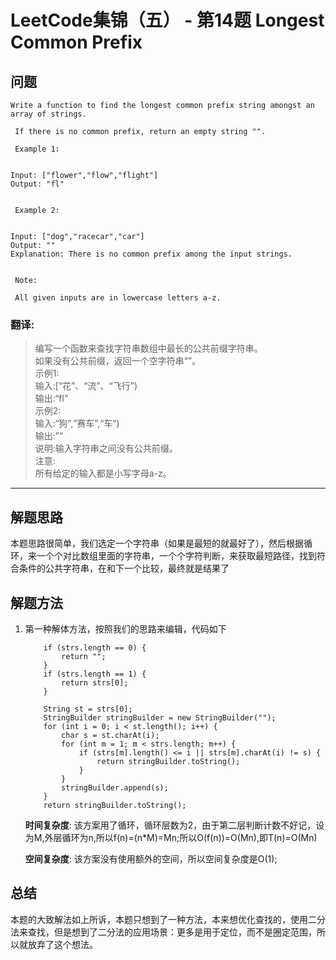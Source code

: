 # LeetCode集锦（五） - 第14题 Longest Common Prefix

## 问题

```
Write a function to find the longest common prefix string amongst an array of strings. 

 If there is no common prefix, return an empty string "". 

 Example 1: 


Input: ["flower","flow","flight"]
Output: "fl"


 Example 2: 


Input: ["dog","racecar","car"]
Output: ""
Explanation: There is no common prefix among the input strings.


 Note: 

 All given inputs are in lowercase letters a-z. 

```
### 翻译:
> 编写一个函数来查找字符串数组中最长的公共前缀字符串。  
> 如果没有公共前缀，返回一个空字符串“”。  
> 示例1:  
> 输入:[“花”、“流”、“飞行”)  
> 输出:“fl”  
> 示例2:  
> 输入:“狗”,“赛车”,“车”)  
> 输出:”“  
> 说明:输入字符串之间没有公共前缀。  
> 注意:  
> 所有给定的输入都是小写字母a-z。  

---
## 解题思路
本题思路很简单，我们选定一个字符串（如果是最短的就最好了），然后根据循环，来一个个对比数组里面的字符串，一个个字符判断，来获取最短路径，找到符合条件的公共字符串，在和下一个比较，最终就是结果了

## 解题方法
1. 第一种解体方法，按照我们的思路来编辑，代码如下
    ```
        if (strs.length == 0) {
            return "";
        }
        if (strs.length == 1) {
            return strs[0];
        }

        String st = strs[0];
        StringBuilder stringBuilder = new StringBuilder("");
        for (int i = 0; i < st.length(); i++) {
            char s = st.charAt(i);
            for (int m = 1; m < strs.length; m++) {
                if (strs[m].length() <= i || strs[m].charAt(i) != s) {
                    return stringBuilder.toString();
                }
            }
            stringBuilder.append(s);
        }
        return stringBuilder.toString();
    ```
    __时间复杂度__:
    该方案用了循环，循环层数为2，由于第二层判断计数不好记，设为M,外层循环为n,所以f(n)=(n*M)=Mn;所以O(f(n))=O(Mn),即T(n)=O(Mn)

    __空间复杂度__:
    该方案没有使用额外的空间，所以空间复杂度是O(1);

## 总结
本题的大致解法如上所诉，本题只想到了一种方法，本来想优化查找的，使用二分法来查找，但是想到了二分法的应用场景：更多是用于定位，而不是圈定范围，所以就放弃了这个想法。